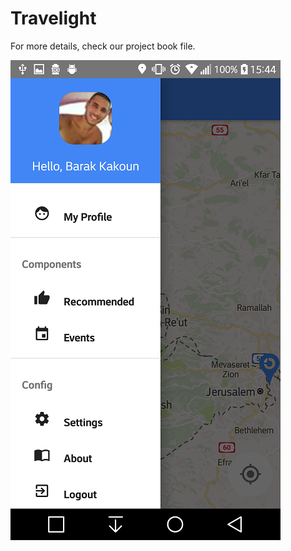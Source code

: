 # Travelight

For more details, check our project book file.

![Alt text](screenshots/2.png?raw=true "Title")